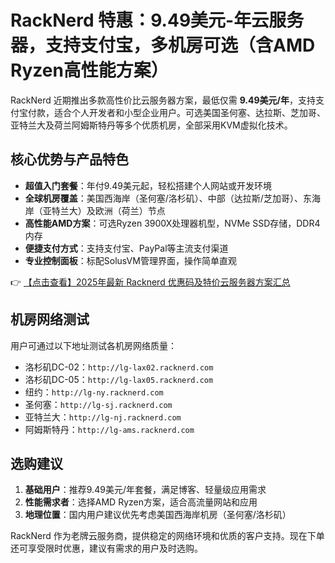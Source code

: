 # RackNerd 特惠：9.49美元-年云服务器，支持支付宝，多机房可选（含AMD Ryzen高性能方案）

RackNerd 近期推出多款高性价比云服务器方案，最低仅需 **9.49美元/年**，支持支付宝付款，适合个人开发者和小型企业用户。可选美国圣何塞、达拉斯、芝加哥、亚特兰大及荷兰阿姆斯特丹等多个优质机房，全部采用KVM虚拟化技术。

## 核心优势与产品特色

- **超值入门套餐**：年付9.49美元起，轻松搭建个人网站或开发环境
- **全球机房覆盖**：美国西海岸（圣何塞/洛杉矶）、中部（达拉斯/芝加哥）、东海岸（亚特兰大）及欧洲（荷兰）节点
- **高性能AMD方案**：可选Ryzen 3900X处理器机型，NVMe SSD存储，DDR4内存
- **便捷支付方式**：支持支付宝、PayPal等主流支付渠道
- **专业控制面板**：标配SolusVM管理界面，操作简单直观

👉 [【点击查看】2025年最新 Racknerd 优惠码及特价云服务器方案汇总](https://bit.ly/Rack_Nerd)

## 机房网络测试

用户可通过以下地址测试各机房网络质量：

- 洛杉矶DC-02：`http://lg-lax02.racknerd.com`
- 洛杉矶DC-05：`http://lg-lax05.racknerd.com`
- 纽约：`http://lg-ny.racknerd.com`
- 圣何塞：`http://lg-sj.racknerd.com`
- 亚特兰大：`http://lg-nj.racknerd.com`
- 阿姆斯特丹：`http://lg-ams.racknerd.com`

## 选购建议

1. **基础用户**：推荐9.49美元/年套餐，满足博客、轻量级应用需求
2. **性能需求者**：选择AMD Ryzen方案，适合高流量网站和应用
3. **地理位置**：国内用户建议优先考虑美国西海岸机房（圣何塞/洛杉矶）

RackNerd 作为老牌云服务商，提供稳定的网络环境和优质的客户支持。现在下单还可享受限时优惠，建议有需求的用户及时选购。